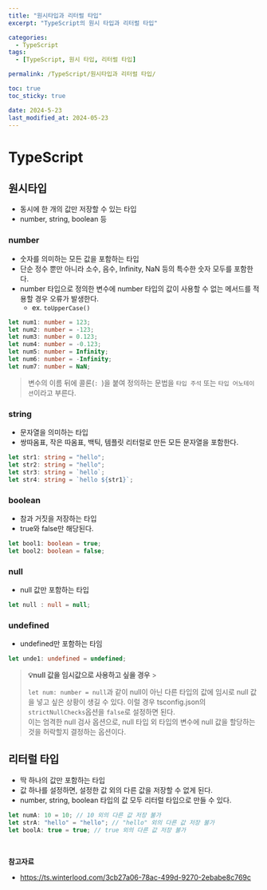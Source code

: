 ```yaml
---
title: "원시타입과 리터럴 타입"
excerpt: "TypeScript의 원시 타입과 리터럴 타입"

categories:
  - TypeScript
tags:
  - [TypeScript, 원시 타입, 리터럴 타입]

permalink: /TypeScript/원시타입과 리터럴 타입/

toc: true
toc_sticky: true

date: 2024-5-23
last_modified_at: 2024-05-23
---
```


# TypeScript

## 원시타입

- 동시에 한 개의 값만 저장할 수 있는 타입
- number, string, boolean 등

### number

- 숫자를 의미하는 모든 값을 포함하는 타입
- 단순 정수 뿐만 아니라 소수, 음수, Infinity, NaN 등의 특수한 숫자 모두를 포함한다.
- number 타입으로 정의한 변수에 number 타입의 값이 사용할 수 없는 메서드를 적용할 경우 오류가 발생한다.
  - ex. `toUpperCase()`

```ts
let num1: number = 123;
let num2: number = -123;
let num3: number = 0.123;
let num4: number = -0.123;
let num5: number = Infinity;
let num6: number = -Infinity;
let num7: number = NaN;
```

> 변수의 이름 뒤에 콜론(`: `)을 붙여 정의하는 문법을 `타입 주석` 또는 `타입 어노테이션`이라고 부른다.

### string

- 문자열을 의미하는 타입
- 쌍따옴표, 작은 따옴표, 백틱, 템플릿 리터럴로 만든 모든 문자열을 포함한다.

```ts
let str1: string = "hello";
let str2: string = "hello";
let str3: string = `hello`;
let str4: string = `hello ${str1}`;
```

### boolean

- 참과 거짓을 저장하는 타입
- true와 false만 해당된다.

```ts
let bool1: boolean = true;
let bool2: boolean = false;
```

### null

- null 값만 포함하는 타입

```ts
let null : null = null;
```

### undefined

- undefined만 포함하는 타임

```ts
let unde1: undefined = undefined;
```

> **💡null 값을 임시값으로 사용하고 싶을 경우** > </br>
>
> `let num: number = null`과 같이 null이 아닌 다른 타입의 값에 임시로 null 값을 넣고 싶은 상황이 생길 수 있다.
> 이럴 경우 tsconfig.json의 `strictNullChecks`옵션을 `false`로 설정하면 된다. </br>
> 이는 엄격한 null 검사 옵션으로, null 타입 외 타입의 변수에 null 값을 할당하는 것을 허락할지 결정하는 옵션이다.

## 리터럴 타입

- 딱 하나의 값만 포함하는 타입
- 값 하나를 설정하면, 설정한 값 외의 다른 값을 저장할 수 없게 된다.
- number, string, boolean 타입의 값 모두 리터럴 타입으로 만들 수 있다.

```ts
let numA: 10 = 10; // 10 외의 다른 값 저장 불가
let strA: "hello" = "hello"; // "hello" 외의 다른 값 저장 불가
let boolA: true = true; // true 외의 다른 값 저장 불가
```

  <br/>

**참고자료**

- https://ts.winterlood.com/3cb27a06-78ac-499d-9270-2ebabe8c769c
